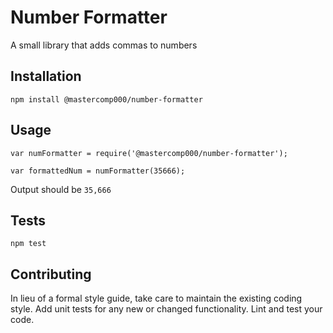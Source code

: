 Number Formatter
=========

A small library that adds commas to numbers

## Installation

  `npm install @mastercomp000/number-formatter`

## Usage

    var numFormatter = require('@mastercomp000/number-formatter');

    var formattedNum = numFormatter(35666);
  
  
  Output should be `35,666`


## Tests

  `npm test`

## Contributing

In lieu of a formal style guide, take care to maintain the existing coding style. Add unit tests for any new or changed functionality. Lint and test your code.
